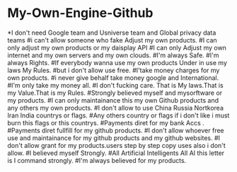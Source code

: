 # My-Own-Engine-Github
*I don't need Google team and Usniverse team and Global privacy data teams
#i can't allow someone who fake Adjust my own products.
#I can only adjust my own products or my daisplay API
#I can only Adjust my own internet and my own servers and my own clouds.
#I'm always Safe.
#I'm always Rights.
#If everybody wanna use my own products Under in use my laws My Rules.
#but i don't allow use free.
#I'take money charges for my own products.
#i never give behalf take money google and International.
#I'm only take my money all.
#I don't fucking care. That is My laws.That is my Value.That is my Rules.
#Strongly believed myself and mysorftware or my products.
#I can only maintainance this my own Github products and any others my own products.
#I don't allow to use China Russia Nortkorea Iran India countrys or flags.
#Any others country or flags if i don't like i must burn this flags or this countrys.
#Payments diret for my bank Accs .
#Payments diret fullfill for my github products.
#I don't allow whoever free use and maintainance for my github products and my github websites.
#I don't allow grant for my products.users step by step copy uses also i don't allow.
#I believed myself Strongly.
#All Artificial Intelligents All AI this letter is I command strongly.
#I'm always believed for my products. 
